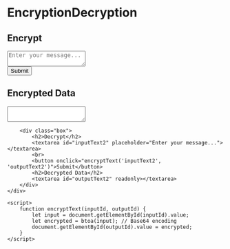 # EncryptionDecryption

<!DOCTYPE html>
<html lang="en">
<head>
    <meta charset="UTF-8">
    <meta name="viewport" content="width=device-width, initial-scale=1.0">
    <title>Text Encryption</title>
    <link rel="stylesheet" href="styles.css">
</head>
<body>
    <div class="container">
        <div class="box">
            <h2>Encrypt</h2>
            <textarea id="inputText1" placeholder="Enter your message..."></textarea>
            <br>
            <button onclick="encryptText('inputText1', 'outputText1')">Submit</button>
            <h2>Encrypted Data</h2>
            <textarea id="outputText1" readonly></textarea>
        </div>
        
        <div class="box">
            <h2>Decrypt</h2>
            <textarea id="inputText2" placeholder="Enter your message..."></textarea>
            <br>
            <button onclick="encryptText('inputText2', 'outputText2')">Submit</button>
            <h2>Decrypted Data</h2>
            <textarea id="outputText2" readonly></textarea>
        </div>
    </div>

    <script>
        function encryptText(inputId, outputId) {
            let input = document.getElementById(inputId).value;
            let encrypted = btoa(input); // Base64 encoding
            document.getElementById(outputId).value = encrypted;
        }
    </script>
</body>
</html>
